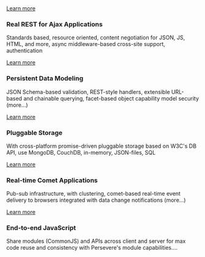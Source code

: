 <div class="linkButtonContainer"><a class="linkButton" href="REST Ajax">Learn more</a></div>
<h3>Real REST for Ajax Applications</h3>
<p>Standards based, resource oriented, content negotiation for JSON, JS, HTML, and more, async middleware-based cross-site support, authentication</p>

<div class="linkButtonContainer"><a class="linkButton" href="Persistent Data Modeling">Learn more</a></div>
<h3>Persistent Data Modeling</h3>
<p>JSON Schema-based validation, REST-style handlers, extensible URL-based and chainable querying, facet-based object capability model security (more...)</p>

<div class="linkButtonContainer"><a class="linkButton" href="Pluggable Storage">Learn more</a></div>
<h3>Pluggable Storage</h3>
<p>With cross-platform promise-driven pluggable storage based on W3C's DB API, use MongoDB, CouchDB, in-memory, JSON-files, SQL</p>

<div class="linkButtonContainer"><a class="linkButton" href="Real-time Comet Applications">Learn more</a></div>
<h3>Real-time Comet Applications</h3>
<p>Pub-sub infrastructure, with clustering, comet-based real-time event delivery to browsers integrated with data change notifications (more...)</p>

<div class="linkButtonContainer"><a class="linkButton" href="End-to-end JavaScript">Learn more</a></div>
<h3>End-to-end JavaScript</h3>
<p>Share modules (CommonJS) and APIs across client and server for max code reuse and consistency with Persevere's module capabilities....</p>
